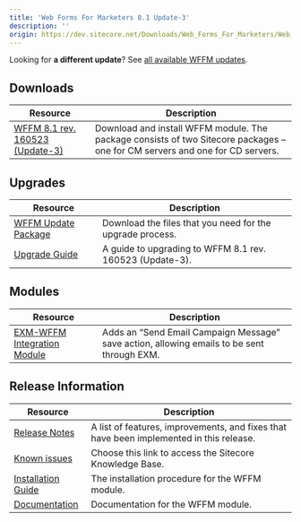```yaml
---
title: 'Web Forms For Marketers 8.1 Update-3'
description: ''
origin: https://dev.sitecore.net/Downloads/Web_Forms_For_Marketers/Web_Forms_For_Marketers_81/Web_Forms_For_Marketers_81_Update3
---
```


  <Alert variant='warning' mb={4}>
    <AlertIcon />


Looking for **a different update**? See [all available WFFM updates](/downloads/Web_Forms_For_Marketers).

  </Alert>


## Downloads

| Resource                                                                                                                                                                                                                                                                           | Description                                                                                                                  |
| ---------------------------------------------------------------------------------------------------------------------------------------------------------------------------------------------------------------------------------------------------------------------------------- | ---------------------------------------------------------------------------------------------------------------------------- |
| [WFFM 8.1 rev. 160523 (Update-3)](https://scdp.blob.core.windows.net/downloads/Web%20Forms%20For%20Marketers/Web%20Forms%20For%20Marketers%2081/Web%20Forms%20For%20Marketers%2081%20Update3/Secure/Web%20Forms%20for%20Marketers%208.1%20rev.%20160523%20NOT%20SC%20PACKAGE​.zip) | Download and install WFFM module. The package consists of two Sitecore packages – one for CM servers and one for CD servers. |

## Upgrades

| Resource                                                                                                                                                                                                                                                                                  | Description                                               |
| ----------------------------------------------------------------------------------------------------------------------------------------------------------------------------------------------------------------------------------------------------------------------------------------- | --------------------------------------------------------- |
| [WFFM Update Package](https://scdp.blob.core.windows.net/downloads/Web%20Forms%20For%20Marketers/Web%20Forms%20For%20Marketers%2081/Web%20Forms%20For%20Marketers%2081%20Update3/Secure/Web%20Forms%20for%20Marketers%208.1%20rev.%20160523%20Update%20Packages%20NOT%20SC%20PACKAGE.zip) | Download the files that you need for the upgrade process. |
| [Upgrade Guide](https://scdp.blob.core.windows.net/downloads/Web%20Forms%20For%20Marketers/Web%20Forms%20For%20Marketers%2081/Web%20Forms%20For%20Marketers%2081%20Update3/Secure/WFFM%208%201%20Update-3%20Upgrade%20Guide.pdf)                                                          | A guide to upgrading to WFFM 8.1 rev. 160523 (Update-3).  |

## Modules

| Resource                                                                                                                                                                                                                              | Description                                                                                |
| ------------------------------------------------------------------------------------------------------------------------------------------------------------------------------------------------------------------------------------- | ------------------------------------------------------------------------------------------ |
| [EXM-WFFM Integration Module](https://scdp.blob.core.windows.net/downloads/Web%20Forms%20For%20Marketers/Web%20Forms%20For%20Marketers%2081/Web%20Forms%20For%20Marketers%2081%20Update3/Secure/EXM-WFFM%201.0.0%20rev.%20170918.zip) | Adds an “Send Email Campaign Message” save action, allowing emails to be sent through EXM. |

## Release Information

| Resource                                                                                                                                                                                                                                 | Description                                                                             |
| ---------------------------------------------------------------------------------------------------------------------------------------------------------------------------------------------------------------------------------------- | --------------------------------------------------------------------------------------- |
| [Release Notes](/downloads/Web_Forms_For_Marketers/Web_Forms_For_Marketers_81/Web_Forms_For_Marketers_81_Update3/Release_Notes)                                                                                                          | A list of features, improvements, and fixes that have been implemented in this release. |
| [Known issues](https://kb.sitecore.net/articles/390090)                                                                                                                                                                                  | Choose this link to access the Sitecore Knowledge Base.                                 |
| [Installation Guide](https://scdp.blob.core.windows.net/downloads/Web%20Forms%20For%20Marketers/Web%20Forms%20For%20Marketers%2081/Web%20Forms%20For%20Marketers%2081%20Update3/Secure/WFFM%208.1%20Update-3%20Installation%20Guide.pdf) | The installation procedure for the WFFM module.                                         |
| [Documentation](https://doc.sitecore.com/developers/81/web-forms-for-marketers/en/index-en.html)                                                                                                                                         | Documentation for the WFFM module.                                                      |
